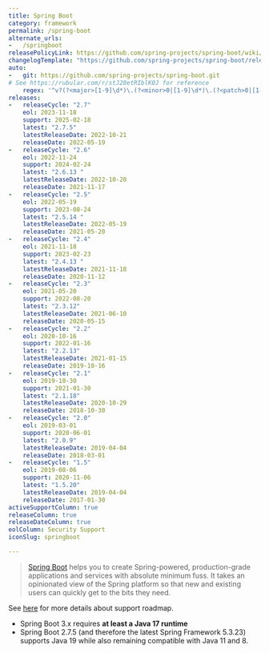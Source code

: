 ```yaml
---
title: Spring Boot
category: framework
permalink: /spring-boot
alternate_urls:
-   /springboot
releasePolicyLink: https://github.com/spring-projects/spring-boot/wiki/Supported-Versions
changelogTemplate: "https://github.com/spring-projects/spring-boot/releases/tag/v__LATEST__"
auto:
-   git: https://github.com/spring-projects/spring-boot.git
# See https://rubular.com/r/stJ20etRIblK0J for reference
    regex: '^v?(?<major>[1-9]\d*)\.(?<minor>0|[1-9]\d*)\.(?<patch>0|[1-9]\d*)(\.RELEASE)?$'
releases:
-   releaseCycle: "2.7"
    eol: 2023-11-18
    support: 2025-02-18
    latest: "2.7.5"
    latestReleaseDate: 2022-10-21 
    releaseDate: 2022-05-19
-   releaseCycle: "2.6"
    eol: 2022-11-24
    support: 2024-02-24
    latest: "2.6.13 "
    latestReleaseDate: 2022-10-20 
    releaseDate: 2021-11-17
-   releaseCycle: "2.5"
    eol: 2022-05-19
    support: 2023-08-24
    latest: "2.5.14 "
    latestReleaseDate: 2022-05-19 
    releaseDate: 2021-05-20
-   releaseCycle: "2.4"
    eol: 2021-11-18
    support: 2023-02-23
    latest: "2.4.13 "
    latestReleaseDate: 2021-11-18 
    releaseDate: 2020-11-12
-   releaseCycle: "2.3"
    eol: 2021-05-20
    support: 2022-08-20
    latest: "2.3.12"
    latestReleaseDate: 2021-06-10 
    releaseDate: 2020-05-15
-   releaseCycle: "2.2"
    eol: 2020-10-16
    support: 2022-01-16
    latest: "2.2.13"
    latestReleaseDate: 2021-01-15 
    releaseDate: 2019-10-16
-   releaseCycle: "2.1"
    eol: 2019-10-30
    support: 2021-01-30
    latest: "2.1.18"
    latestReleaseDate: 2020-10-29 
    releaseDate: 2018-10-30
-   releaseCycle: "2.0"
    eol: 2019-03-01
    support: 2020-06-01
    latest: "2.0.9"
    latestReleaseDate: 2019-04-04
    releaseDate: 2018-03-01
-   releaseCycle: "1.5"
    eol: 2019-08-06
    support: 2020-11-06
    latest: "1.5.20"
    latestReleaseDate: 2019-04-04 
    releaseDate: 2017-01-30
activeSupportColumn: true
releaseColumn: true
releaseDateColumn: true
eolColumn: Security Support
iconSlug: springboot

---
```


> [Spring Boot](https://github.com/spring-projects/spring-boot) helps you to create Spring-powered, production-grade applications and services with absolute minimum fuss. It takes an opinionated view of the Spring platform so that new and existing users can quickly get to the bits they need.

See [here](https://spring.io/projects/spring-boot#support) for more details about support roadmap.

- Spring Boot 3.x requires **at least a Java 17 runtime**
- Spring Boot 2.7.5 (and therefore the latest Spring Framework 5.3.23) supports Java 19 while also remaining compatible with Java 11 and 8.
